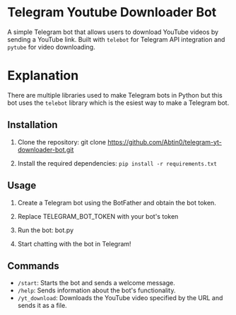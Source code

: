 # Telegram Youtube Downloader Bot

A simple Telegram bot that allows users to download YouTube videos by sending a YouTube link. Built with `telebot` for Telegram API integration and `pytube` for video downloading.

# Explanation

There are multiple libraries used to make Telegram bots in Python but this bot uses the `telebot` library which is the esiest way to make a Telegram bot.

## Installation

1. Clone the repository:
git clone https://github.com/Abtin0/telegram-yt-downloader-bot.git


2. Install the required dependencies:
`pip install -r requirements.txt`


## Usage

1. Create a Telegram bot using the BotFather and obtain the bot token.


2. Replace TELEGRAM_BOT_TOKEN with your bot's token


3. Run the bot:
bot.py


4. Start chatting with the bot in Telegram!

## Commands

- `/start`: Starts the bot and sends a welcome message.
- `/help`: Sends information about the bot's functionality.
- `/yt_download`: Downloads the YouTube video specified by the URL and sends it as a file.
